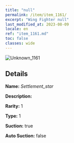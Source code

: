 ```yaml
---
title: "null"
permalink: /item/item_1161/
excerpt: "Wing Fighter null"
last_modified_at: 2023-08-09
locale: en
ref: "item_1161.md"
toc: false
classes: wide
---
```



 ![Unknown_1161](/images/item/Settlement_star_p.png)



## Details

 **Name:** *Settlement_star* 

 **Description:** 

 **Rarity:** 1 

 **Type:** 1 

 **Suction:** true 

 **Auto Suction:** false 


